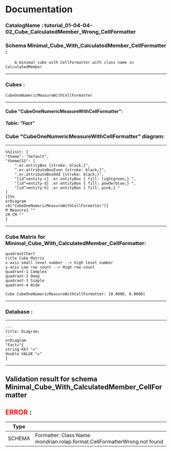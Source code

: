 # Documentation
### CatalogName : tutorial_01-04-04-02_Cube_CalculatedMember_Wrong_CellFormatter
### Schema Minimal_Cube_With_CalculatedMember_CellFormatter : 

		
		A minimal cube with CellFormatter with class name in CalculatedMember

		
  
---
### Cubes :

    CubeOneNumericMeasureWithCellFormatter

---
#### Cube "CubeOneNumericMeasureWithCellFormatter":

    

##### Table: "Fact"

### Cube "CubeOneNumericMeasureWithCellFormatter" diagram:

---

```mermaid
%%{init: {
"theme": "default",
"themeCSS": [
    ".er.entityBox {stroke: black;}",
    ".er.attributeBoxEven {stroke: black;}",
    ".er.attributeBoxOdd {stroke: black;}",
    "[id^=entity-c] .er.entityBox { fill: lightgreen;} ",
    "[id^=entity-d] .er.entityBox { fill: powderblue;} ",
    "[id^=entity-h] .er.entityBox { fill: pink;} "
]
}}%%
erDiagram
c0["CubeOneNumericMeasureWithCellFormatter"]{
M Measure1 ""
CM CM ""
}
```
---
### Cube Matrix for Minimal_Cube_With_CalculatedMember_CellFormatter:
```mermaid
quadrantChart
title Cube Matrix
x-axis small level number --> high level number
y-axis Low row count --> High row count
quadrant-1 Complex
quadrant-2 Deep
quadrant-3 Simple
quadrant-4 Wide

Cube CubeOneNumericMeasureWithCellFormatter: [0.0000, 0.0000]
```
---
### Database :
---
```mermaid
---
title: Diagram;
---
erDiagram
"Fact✔"{
string KEY "✔"
double VALUE "✔"
}

```
---
## Validation result for schema Minimal_Cube_With_CalculatedMember_CellFormatter
## <span style='color: red;'>ERROR</span> : 
|Type|   |
|----|---|
|SCHEMA|Formatter: Class Name mondrian.rolap.format.CellFormatterWrong not found|
